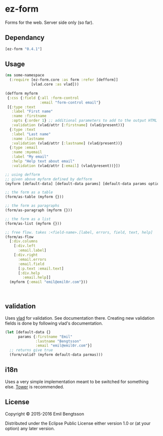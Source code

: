 # ez-form

Forms for the web. Server side only (so far).

## Dependancy

```clojure
[ez-form "0.4.1"]
```

## Usage

```clojure
(ns some-namespace
  (:require [ez-form.core :as form :refer [defform]]
            [vlad.core :as vlad]))
  
(defform myform
 {:css {:field {:all :form-control
                :email "form-control email"}
 [{:type :text
   :label "First name"
   :name :firstname
   :opts {:order 1} ;; additional parameters to add to the output HTML
   :validation (vlad/attr [:firstname] (vlad/present))}
  {:type :text
   :label "Last name"
   :name :lastname
   :validation (vlad/attr [:lastname] (vlad/present))}
  {:type :email
   :name :myemail
   :label "My email"
   :help "Help text about email"
   :validation (vlad/attr [:email] (vlad/present))}])

;; using defform
;; given above myform defined by defform
(myform [default-data] [default-data params] [default-data params options])

;; the form as a table   
(form/as-table (myform {}))

;; the form as paragraphs
(form/as-paragraph (myform {}))

;; the form as a list
(form/as-list (myform {}))

;; free flow. takes :<field-name>.[label, errors, field, text, help]
(form/as-flow
  [:div.columns
    [:div.left
      :email.label]
    [:div.right
      :email.errors
      :email.field
      [:p.text :email.text]
      [:div.help
        :email.help]]
  (myform {:email "emil@emil0r.com"}))
  
  
```

## validation
Uses [vlad](https://github.com/logaan/vlad) for validation. See documentation there. Creating new validation fields is done by following vlad's documentation.

```clojure
(let [default-data {}
      params {:firstname "Emil"
              :lastname "Bengtsson"
              :email "emil@emil0r.com"}]
  ;; returns give true
  (form/valid? (myform default-data parmas)))
```

## i18n
Uses a very simple implementation meant to be switched for something else. [Tower](https://github.com/ptaoussanis/tower) is recommended.

## License

Copyright © 2015-2016 Emil Bengtsson

Distributed under the Eclipse Public License either version 1.0 or (at
your option) any later version.
